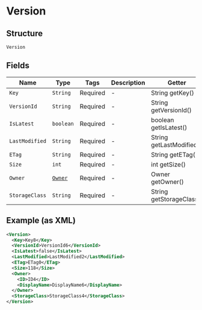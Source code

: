 
# Version

## Structure

`Version`

## Fields

| Name | Type | Tags | Description | Getter | Setter |
|  --- | --- | --- | --- | --- | --- |
| `Key` | `String` | Required | - | String getKey() | setKey(String key) |
| `VersionId` | `String` | Required | - | String getVersionId() | setVersionId(String versionId) |
| `IsLatest` | `boolean` | Required | - | boolean getIsLatest() | setIsLatest(boolean isLatest) |
| `LastModified` | `String` | Required | - | String getLastModified() | setLastModified(String lastModified) |
| `ETag` | `String` | Required | - | String getETag() | setETag(String eTag) |
| `Size` | `int` | Required | - | int getSize() | setSize(int size) |
| `Owner` | [`Owner`](../../doc/models/owner.md) | Required | - | Owner getOwner() | setOwner(Owner owner) |
| `StorageClass` | `String` | Required | - | String getStorageClass() | setStorageClass(String storageClass) |

## Example (as XML)

```xml
<Version>
  <Key>Key8</Key>
  <VersionId>VersionId6</VersionId>
  <IsLatest>false</IsLatest>
  <LastModified>LastModified2</LastModified>
  <ETag>ETag0</ETag>
  <Size>118</Size>
  <Owner>
    <ID>ID4</ID>
    <DisplayName>DisplayName6</DisplayName>
  </Owner>
  <StorageClass>StorageClass4</StorageClass>
</Version>
```

